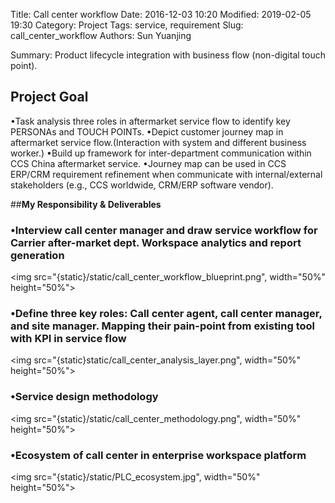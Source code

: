 Title: Call center workflow
Date: 2016-12-03 10:20
Modified: 2019-02-05 19:30
Category: Project
Tags: service, requirement
Slug: call_center_workflow
Authors: Sun Yuanjing

Summary: Product lifecycle integration with business flow (non-digital touch point).

## **Project Goal**

•Task analysis  three roles in aftermarket  service flow to identify key PERSONAs and TOUCH POINTs.
•Depict customer journey map in aftermarket service flow.(Interaction with system and different business worker.)
•Build up framework for inter-department communication within CCS China aftermarket service.
•Journey map can be used in CCS  ERP/CRM requirement refinement when communicate with internal/external stakeholders (e.g., CCS worldwide, CRM/ERP software vendor).



##**My Responsibility & Deliverables**

### •Interview call center manager and draw service workflow for Carrier after-market dept. Workspace analytics and report generation

<img src="{static}/static/call_center_workflow_blueprint.png", width="50%" height="50%">

### •Define three key roles: Call center agent, call center manager, and site manager. Mapping their pain-point from existing tool with KPI in service flow 

<img src="{static}static/call_center_analysis_layer.png", width="50%" height="50%">

### •Service design methodology  

<img src="{static}/static/call_center_methodology.png", width="50%" height="50%">

### •Ecosystem of call center in enterprise workspace platform

<img src="{static}/static/PLC_ecosystem.jpg", width="50%" height="50%">



